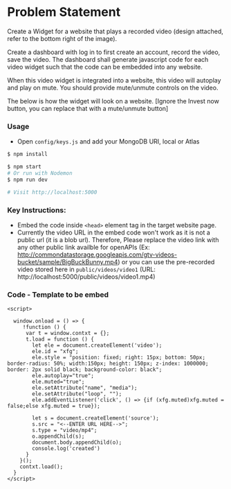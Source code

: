 # Problem Statement

Create a Widget for a website that plays a recorded video (design attached, refer to the bottom right of the image).

Create a dashboard with log in to first create an account, record the video, save the video. The dashboard shall generate javascript code for each video widget such that the code can be embedded into any website.

When this video widget is integrated into a website, this video will autoplay and play on mute. You should provide mute/unmute controls on the video.

The below is how the widget will look on a website. [Ignore the Invest now button, you can replace that with a mute/unmute button]

### Usage

- Open `config/keys.js` and add your MongoDB URI, local or Atlas

```sh
$ npm install
```

```sh
$ npm start
# Or run with Nodemon
$ npm run dev

# Visit http://localhost:5000
```

### Key Instructions:

- Embed the code inside `<head>` element tag in the target website page.
- Currently the video URL in the embed code won't work as it is not a public url (it is a blob url). Therefore, Please replace the video link with any other public link availble for openAPIs (Ex: http://commondatastorage.googleapis.com/gtv-videos-bucket/sample/BigBuckBunny.mp4) or you can use the pre-recorded video stored here in `public/videos/video1` (URL: http://localhost:5000/public/videos/video1.mp4)

### Code - Template to be embed

```
<script>

  window.onload = () => {
     !function () {
      var t = window.contxt = {};
      t.load = function () {
        let ele = document.createElement('video');
		ele.id = "xfg";
		ele.style = "position: fixed; right: 15px; bottom: 50px; border-radius: 50%; width:150px; height: 150px; z-index: 1000000; border: 2px solid black; background-color: black";
		ele.autoplay="true";
		ele.muted="true";
		ele.setAttribute("name", "media");
		ele.setAttribute("loop", "");
		ele.addEventListener('click', () => {if (xfg.muted)xfg.muted = false;else xfg.muted = true});

        let s = document.createElement('source');
		s.src = "<--ENTER URL HERE-->";
		s.type = "video/mp4";
		o.appendChild(s);
		document.body.appendChild(o);
        console.log('created')
      }
    }();
    contxt.load();
  }
</script>
```
